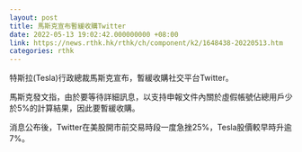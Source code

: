 ```yaml
---
layout: post
title: 馬斯克宣布暫緩收購Twitter
date: 2022-05-13 19:02:42.000000000 +08:00
link: https://news.rthk.hk/rthk/ch/component/k2/1648438-20220513.htm
categories: rthk
---
```


特斯拉(Tesla)行政總裁馬斯克宣布，暫緩收購社交平台Twitter。

馬斯克發文指，由於要等待詳細訊息，以支持申報文件內關於虛假帳號佔總用戶少於5%的計算結果，因此要暫緩收購。

消息公布後，Twitter在美股開市前交易時段一度急挫25%，Tesla股價較早時升逾7%。
